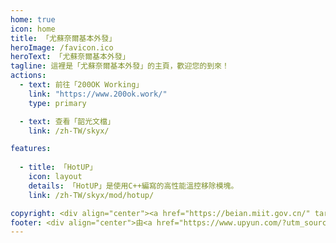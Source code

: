 ```yaml
---
home: true
icon: home
title: 「尤蘇奈爾基本外發」
heroImage: /favicon.ico
heroText: 「尤蘇奈爾基本外發」
tagline: 這裡是「尤蘇奈爾基本外發」的主頁，歡迎您的到來！
actions:
  - text: 前往「200OK Working」
    link: "https://www.200ok.work/"
    type: primary

  - text: 查看「韶光文檔」
    link: /zh-TW/skyx/

features:
  
  - title: 「HotUP」
    icon: layout
    details: 「HotUP」是使用C++編寫的高性能溫控移除模塊。
    link: /zh-TW/skyx/mod/hotup/

copyright: <div align="center"><a href="https://beian.miit.gov.cn/" target="_blank">鲁ICP备2023014368号-1</a></div><div align='center'><a href='https://icp.gov.moe/?keyword=20233348' target='_blank'>萌ICP备20233348号</a></div><div align="center">Copyright ©2023-2023 <a href="mailto:Xilor@womi.ltd" target="_blank">「尤蘇奈爾·希洛爾」</a>, All Rights Reserved.</div>
footer: <div align="center">由<a href="https://www.upyun.com/?utm_source=lianmeng&utm_medium=referral" target="_blank"><img src="/upyun.png" alt="Image" width="80" height="40"></a>提供雲端服務<div/><div align="center">如果在網站內遇到「文字錯誤」或者「内容錯誤」那麼請務必向網站管理員進行反饋</div>
---
```

